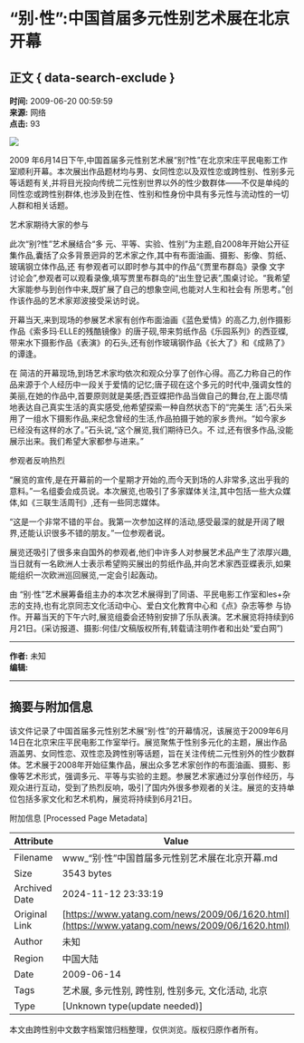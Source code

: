 # “别·性”:中国首届多元性别艺术展在北京开幕

## 正文 { data-search-exclude }


**时间:** 2009-06-20 00:59:59  
**来源:** 网络  
**点击:** 93  

![](https://x.limgs.cn/xkimgs/2009168134359122.jpg)

2009 年6月14日下午,中国首届多元性别艺术展“别?性”在北京宋庄平民电影工作室顺利开幕。本次展出作品题材均与男、女同性恋以及双性恋或跨性别、性别多元 等话题有关,并将目光投向传统二元性别世界以外的性少数群体——不仅是单纯的同性恋或跨性别群体,也涉及到在性、性别和性身份中具有多元性与流动性的一切 人群和相关话题。

艺术家期待大家的参与

此次“别?性”艺术展结合“多 元、平等、实验、性别”为主题,自2008年开始公开征集作品,囊括了众多背景迥异的艺术家之作,其中有布面油画、摄影、影像、剪纸、玻璃钢立体作品,还 有参观者可以即时参与其中的作品“《贾里布群岛》录像 文字 讨论会”,参观者可以观看录像,填写贾里布群岛的“出生登记表”,围桌讨论。“我希望大家能参与到创作中来,既扩展了自己的想象空间,也能对人生和社会有 所思考。”创作该作品的艺术家郑波接受采访时说。

开幕当天,来到现场的参展艺术家有创作布面油画《蓝色爱情》的高乙力,创作摄影作品《索多玛·ELLE的残酷镜像》的唐子砚,带来剪纸作品《乐园系列》的西亚蝶,带来水下摄影作品《表演》的石头,还有创作玻璃钢作品《长大了》和《成熟了》的谭逢。

在 简洁的开幕现场,到场艺术家均依次和观众分享了创作心得。高乙力称自己的作品来源于个人经历中一段关于爱情的记忆;唐子砚在这个多元的时代中,强调女性的 美丽,在她的作品中,首要原则就是美感;西亚蝶把作品当做自己的舞台,在上面尽情地表达自己真实生活的真实感受,他希望探索一种自然状态下的“完美生 活”;石头采用了一组水下摄影作品,来纪念曾经的生活,作品拍摄于她的家乡贵州。“如今家乡已经没有这样的水了。”石头说,“这个展览,我们期待已久。不 过,还有很多作品,没能展示出来。我们希望大家都参与进来。”

参观者反响热烈

“展览的宣传,是在开幕前的一个星期才开始的,而今天到场的人非常多,这出乎我的意料。”一名组委会成员说。本次展览,也吸引了多家媒体关注,其中包括一些大众媒体,如《三联生活周刊》,还有一些同志媒体。

“这是一个非常不错的平台。我第一次参加这样的活动,感受最深的就是开阔了眼界,还能认识很多不错的朋友。”一位参观者说。

展览还吸引了很多来自国外的参观者,他们中许多人对参展艺术品产生了浓厚兴趣,当日就有一名欧洲人士表示希望购买展出的剪纸作品,并向艺术家西亚蝶表示,如果能组织一次欧洲巡回展览,一定会引起轰动。

由 “别·性”艺术展筹备组主办的本次艺术展得到了同语、平民电影工作室和les+杂志的支持,也有北京同志文化活动中心、爱白文化教育中心和《点》杂志等参 与协作。开幕当天的下午六时,展览组委会还特别安排了乐队表演。艺术展览将持续到6月21日。(采访报道、摄影:何佳/文稿版权所有,转载请注明作者和出处“爱白网”) 

---
**作者:** 未知   
**编辑:**  

---

## 摘要与附加信息

<!-- tcd_abstract -->
该文件记录了中国首届多元性别艺术展“别·性”的开幕情况，该展览于2009年6月14日在北京宋庄平民电影工作室举行。展览聚焦于性别多元化的主题，展出作品涵盖男、女同性恋、双性恋及跨性别等话题，旨在关注传统二元性别外的性少数群体。艺术展于2008年开始征集作品，展出众多艺术家创作的布面油画、摄影、影像等艺术形式，强调多元、平等与实验的主题。参展艺术家通过分享创作经历，与观众进行互动，受到了热烈反响，吸引了国内外很多参观者的关注。展览的支持单位包括多家文化和艺术机构，展览将持续到6月21日。
<!-- tcd_abstract_end -->

附加信息 [Processed Page Metadata]

| Attribute       | Value                                  |
|-----------------|----------------------------------------|
| Filename        | www_“别·性”中国首届多元性别艺术展在北京开幕.md                             |
| Size            | 3543 bytes                           |
| Archived Date   | 2024-11-12 23:33:19                             |
| Original Link   | [https://www.yatang.com/news/2009/06/1620.html](https://www.yatang.com/news/2009/06/1620.html)                       |
| Author          | 未知                               |
| Region          | 中国大陆                               |
| Date            | 2009-06-14                                 |
| Tags            | 艺术展, 多元性别, 跨性别, 性别多元, 文化活动, 北京                                 |
| Type            | [Unknown type(update needed)]                                 |
<!-- tcd_table_end -->

本文由跨性别中文数字档案馆归档整理，仅供浏览。版权归原作者所有。
